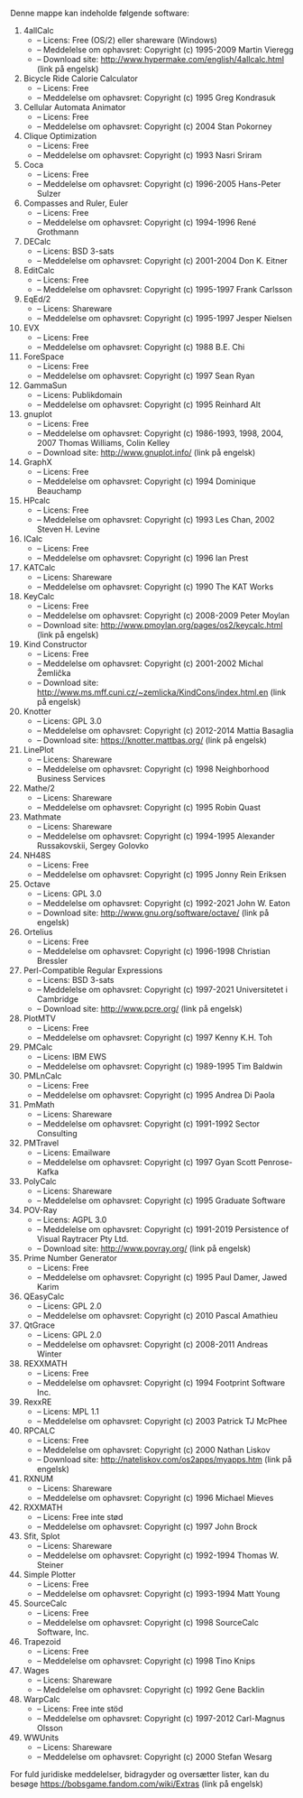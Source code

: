 ﻿Denne mappe kan indeholde følgende software:

1. 4allCalc
   - – Licens: Free (OS/2) eller shareware (Windows)
   - – Meddelelse om ophavsret: Copyright (c) 1995-2009 Martin Vieregg
   - – Download site: http://www.hypermake.com/english/4allcalc.html (link på engelsk)
2. Bicycle Ride Calorie Calculator
   - – Licens: Free
   - – Meddelelse om ophavsret: Copyright (c) 1995 Greg Kondrasuk
3. Cellular Automata Animator
   - – Licens: Free
   - – Meddelelse om ophavsret: Copyright (c) 2004 Stan Pokorney
4. Clique Optimization
   - – Licens: Free
   - – Meddelelse om ophavsret: Copyright (c) 1993 Nasri Sriram
5. Coca
   - – Licens: Free
   - – Meddelelse om ophavsret: Copyright (c) 1996-2005 Hans-Peter Sulzer
6. Compasses and Ruler, Euler
   - – Licens: Free
   - – Meddelelse om ophavsret: Copyright (c) 1994-1996 René Grothmann
7. DECalc
   - – Licens: BSD 3-sats
   - – Meddelelse om ophavsret: Copyright (c) 2001-2004 Don K. Eitner
8. EditCalc
   - – Licens: Free
   - – Meddelelse om ophavsret: Copyright (c) 1995-1997 Frank Carlsson
9. EqEd/2
   - – Licens: Shareware
   - – Meddelelse om ophavsret: Copyright (c) 1995-1997 Jesper Nielsen
10. EVX
    - – Licens: Free
    - – Meddelelse om ophavsret: Copyright (c) 1988 B.E. Chi
11. ForeSpace
    - – Licens: Free
    - – Meddelelse om ophavsret: Copyright (c) 1997 Sean Ryan
12. GammaSun
    - – Licens: Publikdomain
    - – Meddelelse om ophavsret: Copyright (c) 1995 Reinhard Alt
13. gnuplot
    - – Licens: Free
    - – Meddelelse om ophavsret: Copyright (c) 1986-1993, 1998, 2004, 2007 Thomas Williams, Colin Kelley
    - – Download site: http://www.gnuplot.info/ (link på engelsk)
14. GraphX
    - – Licens: Free
    - – Meddelelse om ophavsret: Copyright (c) 1994 Dominique Beauchamp
15. HPcalc
    - – Licens: Free
    - – Meddelelse om ophavsret: Copyright (c) 1993 Les Chan, 2002 Steven H. Levine
16. ICalc
    - – Licens: Free
    - – Meddelelse om ophavsret: Copyright (c) 1996 Ian Prest
17. KATCalc
    - – Licens: Shareware
    - – Meddelelse om ophavsret: Copyright (c) 1990 The KAT Works
18. KeyCalc
    - – Licens: Free
    - – Meddelelse om ophavsret: Copyright (c) 2008-2009 Peter Moylan
    - – Download site: http://www.pmoylan.org/pages/os2/keycalc.html (link på engelsk)
19. Kind Constructor
    - – Licens: Free
    - – Meddelelse om ophavsret: Copyright (c) 2001-2002 Michal Žemlička
    - – Download site: http://www.ms.mff.cuni.cz/~zemlicka/KindCons/index.html.en (link på engelsk)
20. Knotter
    - – Licens: GPL 3.0
    - – Meddelelse om ophavsret: Copyright (c) 2012-2014 Mattia Basaglia
    - – Download site: https://knotter.mattbas.org/ (link på engelsk)
21. LinePlot
    - – Licens: Shareware
    - – Meddelelse om ophavsret: Copyright (c) 1998 Neighborhood Business Services
22. Mathe/2
    - – Licens: Shareware
    - – Meddelelse om ophavsret: Copyright (c) 1995 Robin Quast
23. Mathmate
    - – Licens: Shareware
    - – Meddelelse om ophavsret: Copyright (c) 1994-1995 Alexander Russakovskii, Sergey Golovko
24. NH48S
    - – Licens: Free
    - – Meddelelse om ophavsret: Copyright (c) 1995 Jonny Rein Eriksen
25. Octave
    - – Licens: GPL 3.0
    - – Meddelelse om ophavsret: Copyright (c) 1992-2021 John W. Eaton
    - – Download site: http://www.gnu.org/software/octave/ (link på engelsk)
26. Ortelius
    - – Licens: Free
    - – Meddelelse om ophavsret: Copyright (c) 1996-1998 Christian Bressler
27. Perl-Compatible Regular Expressions
    - – Licens: BSD 3-sats
    - – Meddelelse om ophavsret: Copyright (c) 1997-2021 Universitetet i Cambridge
    - – Download site: http://www.pcre.org/ (link på engelsk)
28. PlotMTV
    - – Licens: Free
    - – Meddelelse om ophavsret: Copyright (c) 1997 Kenny K.H. Toh
29. PMCalc
    - – Licens: IBM EWS
    - – Meddelelse om ophavsret: Copyright (c) 1989-1995 Tim Baldwin
30. PMLnCalc
    - – Licens: Free
    - – Meddelelse om ophavsret: Copyright (c) 1995 Andrea Di Paola
31. PmMath
    - – Licens: Shareware
    - – Meddelelse om ophavsret: Copyright (c) 1991-1992 Sector Consulting
32. PMTravel
    - – Licens: Emailware
    - – Meddelelse om ophavsret: Copyright (c) 1997 Gyan Scott Penrose-Kafka
33. PolyCalc
    - – Licens: Shareware
    - – Meddelelse om ophavsret: Copyright (c) 1995 Graduate Software
34. POV-Ray
    - – Licens: AGPL 3.0
    - – Meddelelse om ophavsret: Copyright (c) 1991-2019 Persistence of Visual Raytracer Pty Ltd.
    - – Download site: http://www.povray.org/ (link på engelsk)
35. Prime Number Generator
    - – Licens: Free
    - – Meddelelse om ophavsret: Copyright (c) 1995 Paul Damer, Jawed Karim
36. QEasyCalc
    - – Licens: GPL 2.0
    - – Meddelelse om ophavsret: Copyright (c) 2010 Pascal Amathieu
37. QtGrace
    - – Licens: GPL 2.0
    - – Meddelelse om ophavsret: Copyright (c) 2008-2011 Andreas Winter
38. REXXMATH
    - – Licens: Free
    - – Meddelelse om ophavsret: Copyright (c) 1994 Footprint Software Inc.
39. RexxRE
    - – Licens: MPL 1.1
    - – Meddelelse om ophavsret: Copyright (c) 2003 Patrick TJ McPhee
40. RPCALC
    - – Licens: Free
    - – Meddelelse om ophavsret: Copyright (c) 2000 Nathan Liskov
    - – Download site: http://nateliskov.com/os2apps/myapps.htm (link på engelsk)
41. RXNUM
    - – Licens: Shareware
    - – Meddelelse om ophavsret: Copyright (c) 1996 Michael Mieves
42. RXXMATH
    - – Licens: Free inte stød
    - – Meddelelse om ophavsret: Copyright (c) 1997 John Brock
43. Sfit, Splot
    - – Licens: Shareware
    - – Meddelelse om ophavsret: Copyright (c) 1992-1994 Thomas W. Steiner
44. Simple Plotter
    - – Licens: Free
    - – Meddelelse om ophavsret: Copyright (c) 1993-1994 Matt Young
45. SourceCalc
    - – Licens: Free
    - – Meddelelse om ophavsret: Copyright (c) 1998 SourceCalc Software, Inc.
46. Trapezoid
    - – Licens: Free
    - – Meddelelse om ophavsret: Copyright (c) 1998 Tino Knips
47. Wages
    - – Licens: Shareware
    - – Meddelelse om ophavsret: Copyright (c) 1992 Gene Backlin
48. WarpCalc
    - – Licens: Free inte stöd
    - – Meddelelse om ophavsret: Copyright (c) 1997-2012 Carl-Magnus Olsson
49. WWUnits
    - – Licens: Shareware
    - – Meddelelse om ophavsret: Copyright (c) 2000 Stefan Wesarg

For fuld juridiske meddelelser, bidragyder og oversætter lister, kan du besøge https://bobsgame.fandom.com/wiki/Extras (link på engelsk)
